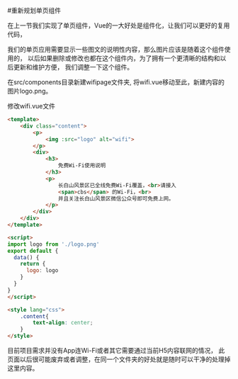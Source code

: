 #重新规划单页组件

在上一节我们实现了单页组件，Vue的一大好处是组件化，让我们可以更好的复用代码，

我们的单页应用需要显示一些图文的说明性内容，那么图片应该是随着这个组件使用的，
以后如果删除或修改也都在这个组件内，为了拥有一个更清晰的结构和以后更新和维护方便，
我们调整一下这个组件。

在src/components目录新建wifipage文件夹,
将wifi.vue移动至此，新建内容的图片logo.png。

修改wifi.vue文件

```html
<template>
    <div class="content">
        <p>
            <img :src="logo" alt="wifi">
        </p>
        <div>
            <h3>
                免费Wi-Fi使用说明
            </h3>
            <p>
                长白山风景区已全线免费Wi-Fi覆盖，<br>请接入
                <span>cbs</span> 的Wi-Fi，<br>
                并且关注长白山风景区微信公众号即可免费上网。
            </p>
        </div>
    </div>
</template>

<script>
import logo from './logo.png'
export default {
  data() {
    return {
      logo: logo
    }
  }
}
</script>

<style lang="css">
    .content{
        text-align: center;
    }
</style>
```

目前项目需求并没有App连Wi-Fi或者其它需要通过当前H5内容联网的情况，
此页面以后很可能废弃或者调整，在同一个文件夹的好处就是随时可以干净的处理掉这里内容。
